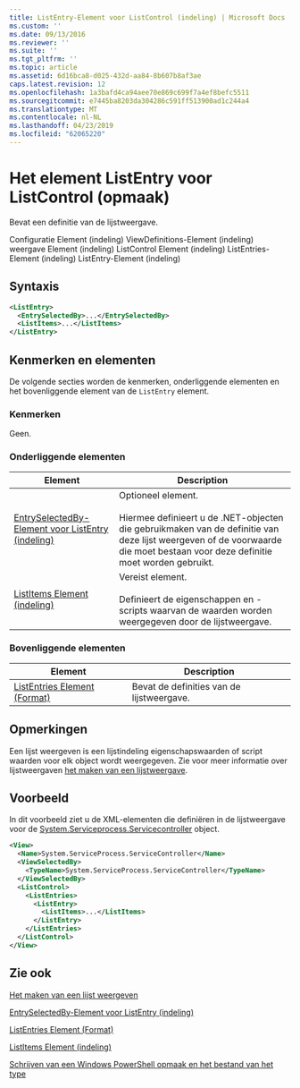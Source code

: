 ```yaml
---
title: ListEntry-Element voor ListControl (indeling) | Microsoft Docs
ms.custom: ''
ms.date: 09/13/2016
ms.reviewer: ''
ms.suite: ''
ms.tgt_pltfrm: ''
ms.topic: article
ms.assetid: 6d16bca8-d025-432d-aa84-8b607b8af3ae
caps.latest.revision: 12
ms.openlocfilehash: 1a3bafd4ca94aee70e869c699f7a4ef8befc5511
ms.sourcegitcommit: e7445ba8203da304286c591ff513900ad1c244a4
ms.translationtype: MT
ms.contentlocale: nl-NL
ms.lasthandoff: 04/23/2019
ms.locfileid: "62065220"
---
```

# <a name="listentry-element-for-listcontrol-format"></a>Het element ListEntry voor ListControl (opmaak)

Bevat een definitie van de lijstweergave.

Configuratie Element (indeling) ViewDefinitions-Element (indeling) weergave Element (indeling) ListControl Element (indeling) ListEntries-Element (indeling) ListEntry-Element (indeling)

## <a name="syntax"></a>Syntaxis

```xml
<ListEntry>
  <EntrySelectedBy>...</EntrySelectedBy>
  <ListItems>...</ListItems>
</ListEntry>
```

## <a name="attributes-and-elements"></a>Kenmerken en elementen

De volgende secties worden de kenmerken, onderliggende elementen en het bovenliggende element van de `ListEntry` element.

### <a name="attributes"></a>Kenmerken

Geen.

### <a name="child-elements"></a>Onderliggende elementen

|Element|Description|
|-------------|-----------------|
|[EntrySelectedBy-Element voor ListEntry (indeling)](./entryselectedby-element-for-listentry-for-listcontrol-format.md)|Optioneel element.<br /><br /> Hiermee definieert u de .NET-objecten die gebruikmaken van de definitie van deze lijst weergeven of de voorwaarde die moet bestaan voor deze definitie moet worden gebruikt.|
|[ListItems Element (indeling)](./listitems-element-for-listentry-for-listcontrol-format.md)|Vereist element.<br /><br /> Definieert de eigenschappen en -scripts waarvan de waarden worden weergegeven door de lijstweergave.|

### <a name="parent-elements"></a>Bovenliggende elementen

|Element|Description|
|-------------|-----------------|
|[ListEntries Element (Format)](./listentries-element-for-listcontrol-format.md)|Bevat de definities van de lijstweergave.|

## <a name="remarks"></a>Opmerkingen

Een lijst weergeven is een lijstindeling eigenschapswaarden of script waarden voor elk object wordt weergegeven. Zie voor meer informatie over lijstweergaven [het maken van een lijstweergave](./creating-a-list-view.md).

## <a name="example"></a>Voorbeeld

In dit voorbeeld ziet u de XML-elementen die definiëren in de lijstweergave voor de [System.Serviceprocess.Servicecontroller](/dotnet/api/System.ServiceProcess.ServiceController) object.

```xml
<View>
  <Name>System.ServiceProcess.ServiceController</Name>
  <ViewSelectedBy>
    <TypeName>System.ServiceProcess.ServiceController</TypeName>
  </ViewSelectedBy>
  <ListControl>
    <ListEntries>
      <ListEntry>
        <ListItems>...</ListItems>
      </ListEntry>
    </ListEntries>
  </ListControl>
</View>
```

## <a name="see-also"></a>Zie ook

[Het maken van een lijst weergeven](./creating-a-list-view.md)

[EntrySelectedBy-Element voor ListEntry (indeling)](./entryselectedby-element-for-listentry-for-listcontrol-format.md)

[ListEntries Element (Format)](./listentries-element-for-listcontrol-format.md)

[ListItems Element (indeling)](./listitems-element-for-listentry-for-listcontrol-format.md)

[Schrijven van een Windows PowerShell opmaak en het bestand van het type](./writing-a-powershell-formatting-file.md)
